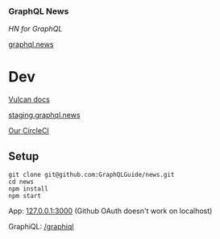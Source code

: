 ### GraphQL News

*HN for GraphQL*

[graphql.news](https://graphql.news)

# Dev

[Vulcan docs](http://docs.vulcanjs.org)

[staging.graphql.news](https://staging.graphql.news)

[Our CircleCI](https://circleci.com/gh/GraphQLGuide/news/)

## Setup

```
git clone git@github.com:GraphQLGuide/news.git
cd news
npm install
npm start
```

App: [127.0.0.1:3000](http://127.0.0.1:3000/) (Github OAuth doesn't work on localhost)

GraphiQL: [/graphiql](http://127.0.0.1:3000/graphiql)
